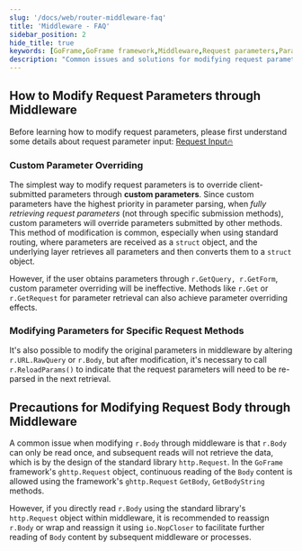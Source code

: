 ```yaml
---
slug: '/docs/web/router-middleware-faq'
title: 'Middleware - FAQ'
sidebar_position: 2
hide_title: true
keywords: [GoFrame,GoFrame framework,Middleware,Request parameters,Parameter overriding,Request Body,Custom parameters,Request modification,ghttp.Request,HTTP request]
description: "Common issues and solutions for modifying request parameters and request Body through middleware when using the GoFrame framework to create websites. Special attention is given to the mechanism of custom parameter overriding and precautions when modifying the request Body to ensure correct handling of HTTP request information in middleware."
---
```


## How to Modify Request Parameters through Middleware

Before learning how to modify request parameters, please first understand some details about request parameter input: [Request Input🔥](../../请求输入/请求输入.md)

### Custom Parameter Overriding

The simplest way to modify request parameters is to override client-submitted parameters through **custom parameters**. Since custom parameters have the highest priority in parameter parsing, when *fully retrieving request parameters* (not through specific submission methods), custom parameters will override parameters submitted by other methods. This method of modification is common, especially when using standard routing, where parameters are received as a `struct` object, and the underlying layer retrieves all parameters and then converts them to a `struct` object.

However, if the user obtains parameters through `r.GetQuery, r.GetForm`, custom parameter overriding will be ineffective. Methods like `r.Get` or `r.GetRequest` for parameter retrieval can also achieve parameter overriding effects.

### Modifying Parameters for Specific Request Methods

It's also possible to modify the original parameters in middleware by altering `r.URL.RawQuery` or `r.Body`, but after modification, it's necessary to call `r.ReloadParams()` to indicate that the request parameters will need to be re-parsed in the next retrieval.

## Precautions for Modifying Request Body through Middleware

A common issue when modifying `r.Body` through middleware is that `r.Body` can only be read once, and subsequent reads will not retrieve the data, which is by the design of the standard library `http.Request`. In the `GoFrame` framework's `ghttp.Request` object, continuous reading of the `Body` content is allowed using the framework's `ghttp.Request` `GetBody`, `GetBodyString` methods.

However, if you directly read `r.Body` using the standard library's `http.Request` object within middleware, it is recommended to reassign `r.Body` or wrap and reassign it using `io.NopCloser` to facilitate further reading of `Body` content by subsequent middleware or processes.